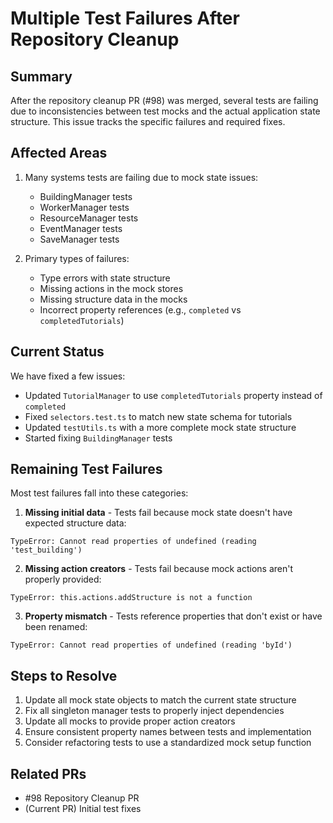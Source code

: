 # Multiple Test Failures After Repository Cleanup

## Summary
After the repository cleanup PR (#98) was merged, several tests are failing due to inconsistencies between test mocks and the actual application state structure. This issue tracks the specific failures and required fixes.

## Affected Areas
1. Many systems tests are failing due to mock state issues:
   - BuildingManager tests
   - WorkerManager tests
   - ResourceManager tests
   - EventManager tests
   - SaveManager tests

2. Primary types of failures:
   - Type errors with state structure
   - Missing actions in the mock stores
   - Missing structure data in the mocks
   - Incorrect property references (e.g., `completed` vs `completedTutorials`)

## Current Status
We have fixed a few issues:
- Updated `TutorialManager` to use `completedTutorials` property instead of `completed`
- Fixed `selectors.test.ts` to match new state schema for tutorials
- Updated `testUtils.ts` with a more complete mock state structure
- Started fixing `BuildingManager` tests

## Remaining Test Failures
Most test failures fall into these categories:

1. **Missing initial data** - Tests fail because mock state doesn't have expected structure data:
```
TypeError: Cannot read properties of undefined (reading 'test_building')
```

2. **Missing action creators** - Tests fail because mock actions aren't properly provided:
```
TypeError: this.actions.addStructure is not a function
```

3. **Property mismatch** - Tests reference properties that don't exist or have been renamed:
```
TypeError: Cannot read properties of undefined (reading 'byId')
```

## Steps to Resolve
1. Update all mock state objects to match the current state structure
2. Fix all singleton manager tests to properly inject dependencies
3. Update all mocks to provide proper action creators
4. Ensure consistent property names between tests and implementation
5. Consider refactoring tests to use a standardized mock setup function

## Related PRs
- #98 Repository Cleanup PR
- (Current PR) Initial test fixes